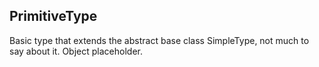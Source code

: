 ## PrimitiveType

Basic type that extends the abstract base class SimpleType, not much to say about it. Object placeholder.
